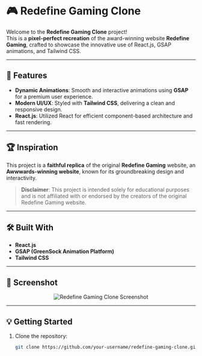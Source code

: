 # 🎮 Redefine Gaming Clone

Welcome to the **Redefine Gaming Clone** project!  
This is a **pixel-perfect recreation** of the award-winning website **Redefine Gaming**, crafted to showcase the innovative use of React.js, GSAP animations, and Tailwind CSS.

---

## 🚀 Features

- **Dynamic Animations**: Smooth and interactive animations using **GSAP** for a premium user experience.
- **Modern UI/UX**: Styled with **Tailwind CSS**, delivering a clean and responsive design.
- **React.js**: Utilized React for efficient component-based architecture and fast rendering.

---

## 🏆 Inspiration

This project is a **faithful replica** of the original **Redefine Gaming** website, an **Awwwards-winning website**, known for its groundbreaking design and interactivity.

> **Disclaimer**: This project is intended solely for educational purposes and is not affiliated with or endorsed by the creators of the original Redefine Gaming website.

---

## 🛠️ Built With

- **React.js**
- **GSAP (GreenSock Animation Platform)**
- **Tailwind CSS**

---

## 📸 Screenshot

<div align="center">
    <img src="https://github.com/user-attachments/assets/ab600f24-f4d9-4cef-8f1e-3fd9194afb30" alt="Redefine Gaming Clone Screenshot" />
</div>

---

## 💡 Getting Started

1. Clone the repository:
   ```bash
   git clone https://github.com/your-username/redefine-gaming-clone.git
   ```
